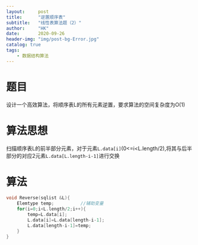 ```yaml
---
layout:     post
title:      "逆置顺序表"
subtitle:   "线性表算法题（2）"
author:     "HK"
date:		2020-09-26
header-img: "img/post-bg-Error.jpg"
catalog: true
tags:
    - 数据结构算法
--- 
```


# 题目

设计一个高效算法，将顺序表L的所有元素逆置，要求算法的空间复杂度为O(1)

# 算法思想

扫描顺序表L的前半部分元素，对于元素`L.data[i]`(0<=i<L.length/2),将其与后半部分的对应2元素`L.data[L.length-i-1]`进行交换

# 算法

```c
void Reverse(sqlist &L){
	Elemtype temp;			//辅助变量
	for(i=0;i<L.length/2;i++){
		temp=L.data[i];
		L.data[i]=L.data[length-i-1];
		L.data[length-i-1]=temp;
	}
}
```